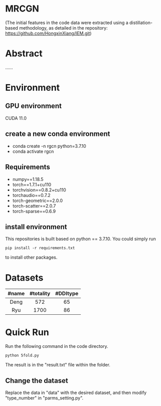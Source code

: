 # MRCGN
(The initial features in the code data were extracted using a distillation-based methodology, as detailed in the repository: https://github.com/HongxinXiang/IEM.git)
# Abstract
......
# Environment
## GPU environment
CUDA 11.0

## create a new conda environment
- conda create -n rgcn python=3.7.10
- conda activate rgcn
  
## Requirements
- numpy==1.18.5
- torch==1.7.1+cu110
- torchvision==0.8.2+cu110
- torchaudio==0.7.2
- torch-geometric==2.0.0
- torch-scatter==2.0.7
- torch-sparse==0.6.9

## install environment
This repositories is built based on python == 3.7.10. You could simply run

`pip install -r requirements.txt`

to install other packages.

# Datasets
| #name | #totality| #DDItype |
| :---: | :---: | :---: |
| Deng  | 572 | 65 |
| Ryu | 1700 | 86 |

# Quick Run
Run the following command in the code directory.
```
python 5fold.py
```
The result is in the "result.txt" file within the folder.

## Change the dataset
Replace the data in "data" with the desired dataset, and then modify "type_number" in "parms_setting.py".
